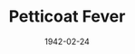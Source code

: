 ---
title: Petticoat Fever
date: 1942-02-24
closing_date: 1942-02-27
layout: productions
playbill:
Theatre: Theatre Jacksonville
Venue: Little Theatre
cast:
- Captain Landry: William Schosser
- Clara Wilson: Mary Crabtree
- Dance: Martha Moore
- Dascome Dinsmore: James Lumpkin
- Ethel Campion: Frances Carden
- Kimo: Alfred Seitner
- Little Seal: Mary Garcia
- Property Assistant:
  - Anne Terry
  - Margaret Devlin
- Scotty: Bob Carter
- Sir James Fenton: Wilbur Masters, Jr.
- Snowbird: Joadie Oak
- Sound Effects:
  - Anne Johnson
  - Charles Blum, Jr.
- The Rev. Mr. Shapham: Robert Blackburn
crew:
- Director: Leighton M. Ballew
- Lighting Design: Bob Carter
- Make-up:
  - Elmo Lehman
  - Kareen Taylor
  - Mary Kethley
  - Mrs. Fred Cobb
  - Mrs. P.Q. Harris
  - Rose Marie Schosser
- Props: Mrs. L.D. Behner
- Stage Crew:
  - Bishop McCauley
  - Elmo Lehman
  - Joyce Gallagher
  - Kenneth Harris
  - Mary Garcia
  - Roberta Arrowsmith
  - Rose Marie Schosser
  - William Schosser
- Stage Manager: Bob Carter
orchestra:
external_links:
---